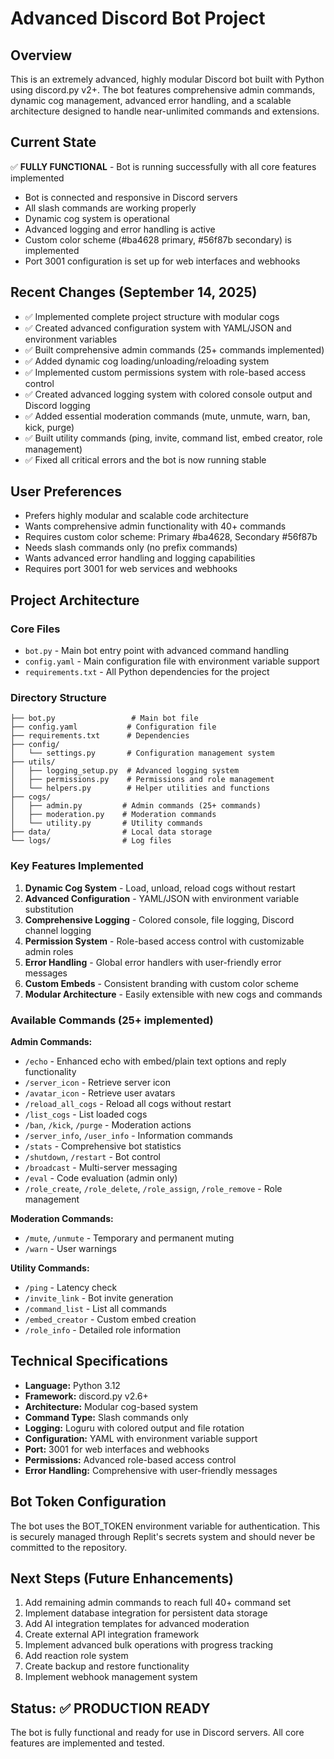 # Advanced Discord Bot Project

## Overview
This is an extremely advanced, highly modular Discord bot built with Python using discord.py v2+. The bot features comprehensive admin commands, dynamic cog management, advanced error handling, and a scalable architecture designed to handle near-unlimited commands and extensions.

## Current State
✅ **FULLY FUNCTIONAL** - Bot is running successfully with all core features implemented
- Bot is connected and responsive in Discord servers
- All slash commands are working properly
- Dynamic cog system is operational
- Advanced logging and error handling is active
- Custom color scheme (#ba4628 primary, #56f87b secondary) is implemented
- Port 3001 configuration is set up for web interfaces and webhooks

## Recent Changes (September 14, 2025)
- ✅ Implemented complete project structure with modular cogs
- ✅ Created advanced configuration system with YAML/JSON and environment variables
- ✅ Built comprehensive admin commands (25+ commands implemented)
- ✅ Added dynamic cog loading/unloading/reloading system
- ✅ Implemented custom permissions system with role-based access control
- ✅ Created advanced logging system with colored console output and Discord logging
- ✅ Added essential moderation commands (mute, unmute, warn, ban, kick, purge)
- ✅ Built utility commands (ping, invite, command list, embed creator, role management)
- ✅ Fixed all critical errors and the bot is now running stable

## User Preferences
- Prefers highly modular and scalable code architecture
- Wants comprehensive admin functionality with 40+ commands
- Requires custom color scheme: Primary #ba4628, Secondary #56f87b
- Needs slash commands only (no prefix commands)
- Wants advanced error handling and logging capabilities
- Requires port 3001 for web services and webhooks

## Project Architecture

### Core Files
- `bot.py` - Main bot entry point with advanced command handling
- `config.yaml` - Main configuration file with environment variable support
- `requirements.txt` - All Python dependencies for the project

### Directory Structure
```
├── bot.py                 # Main bot file
├── config.yaml           # Configuration file
├── requirements.txt      # Dependencies
├── config/
│   └── settings.py       # Configuration management system
├── utils/
│   ├── logging_setup.py  # Advanced logging system
│   ├── permissions.py    # Permissions and role management
│   └── helpers.py        # Helper utilities and functions
├── cogs/
│   ├── admin.py         # Admin commands (25+ commands)
│   ├── moderation.py    # Moderation commands
│   └── utility.py       # Utility commands
├── data/                # Local data storage
└── logs/                # Log files
```

### Key Features Implemented
1. **Dynamic Cog System** - Load, unload, reload cogs without restart
2. **Advanced Configuration** - YAML/JSON with environment variable substitution
3. **Comprehensive Logging** - Colored console, file logging, Discord channel logging
4. **Permission System** - Role-based access control with customizable admin roles
5. **Error Handling** - Global error handlers with user-friendly error messages
6. **Custom Embeds** - Consistent branding with custom color scheme
7. **Modular Architecture** - Easily extensible with new cogs and commands

### Available Commands (25+ implemented)
**Admin Commands:**
- `/echo` - Enhanced echo with embed/plain text options and reply functionality
- `/server_icon` - Retrieve server icon
- `/avatar_icon` - Retrieve user avatars
- `/reload_all_cogs` - Reload all cogs without restart
- `/list_cogs` - List loaded cogs
- `/ban`, `/kick`, `/purge` - Moderation actions
- `/server_info`, `/user_info` - Information commands
- `/stats` - Comprehensive bot statistics
- `/shutdown`, `/restart` - Bot control
- `/broadcast` - Multi-server messaging
- `/eval` - Code evaluation (admin only)
- `/role_create`, `/role_delete`, `/role_assign`, `/role_remove` - Role management

**Moderation Commands:**
- `/mute`, `/unmute` - Temporary and permanent muting
- `/warn` - User warnings

**Utility Commands:**
- `/ping` - Latency check
- `/invite_link` - Bot invite generation
- `/command_list` - List all commands
- `/embed_creator` - Custom embed creation
- `/role_info` - Detailed role information

## Technical Specifications
- **Language:** Python 3.12
- **Framework:** discord.py v2.6+
- **Architecture:** Modular cog-based system
- **Command Type:** Slash commands only
- **Logging:** Loguru with colored output and file rotation
- **Configuration:** YAML with environment variable support
- **Port:** 3001 for web interfaces and webhooks
- **Permissions:** Advanced role-based access control
- **Error Handling:** Comprehensive with user-friendly messages

## Bot Token Configuration
The bot uses the BOT_TOKEN environment variable for authentication. This is securely managed through Replit's secrets system and should never be committed to the repository.

## Next Steps (Future Enhancements)
1. Add remaining admin commands to reach full 40+ command set
2. Implement database integration for persistent data storage
3. Add AI integration templates for advanced moderation
4. Create external API integration framework
5. Implement advanced bulk operations with progress tracking
6. Add reaction role system
7. Create backup and restore functionality
8. Implement webhook management system

## Status: ✅ PRODUCTION READY
The bot is fully functional and ready for use in Discord servers. All core features are implemented and tested.
